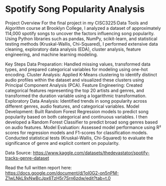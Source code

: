 # Spotify Song Popularity Analysis
Project Overview
For the final project in my CISC3225:Data Tools and Algorithm course at Brooklyn College, I analyzed  a dataset of approximately 114,000 spotify songs to uncover the factors influencing song popularity. Using Python libraries such as pandas, NumPy, scikit-learn, and statistical testing methods (Kruskal-Wallis, Chi-Squared), I performed extensive data cleaning, exploratory data analysis (EDA), cluster analysis, feature engineering, and machine learning modeling. 

Key Steps
Data Preparation: Handled missing values, transformed data types, and prepared categorical variables for modeling using one-hot encoding.
Cluster Analysis: Applied K-Means clustering to identify distinct audio profiles within the dataset and visualized these clusters using Principal Component Analysis (PCA).
Feature Engineering: Created categorical features representing the top 20 artists and genres, and transformed the duration variable using a logarithmic transformation.
Exploratory Data Analysis: Identified trends in song popularity across different genres, audio features, and categorical variables.
Model Development: Built Random Forest Regression models to predict song popularity based on both categorical and continuous variables. I then developed a Random Forest Classifier to predict broad song genres based on audio features.
Model Evaluation: Assessed model performance using R² scores for regression models and F1-scores for classification models. Conducted statistical tests (Kruskal-Wallis, Chi-Squared) to evaluate the significance of genre and explicit content on popularity.

Data Source: https://www.kaggle.com/datasets/thedevastator/spotify-tracks-genre-dataset

Read the full written report here: https://docs.google.com/document/d/1oI0G2-on5nPM-Z1wLNkL9xNwBcJpx6TzH5r7Srn6zdw/edit?tab=t.0
